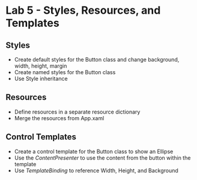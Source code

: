 # Lab 5 - Styles, Resources, and Templates

## Styles

* Create default styles for the Button class and change background, width, height, margin
* Create named styles for the Button class
* Use Style inheritance

## Resources

* Define resources in a separate resource dictionary
* Merge the resources from App.xaml

## Control Templates

* Create a control template for the Button class to show an Ellipse
* Use the *ContentPresenter* to use the content from the button within the template
* Use *TemplateBinding* to reference Width, Height, and Background

